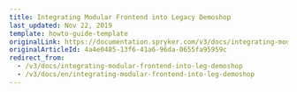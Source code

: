 ```yaml
---
title: Integrating Modular Frontend into Legacy Demoshop
last_updated: Nov 22, 2019
template: howto-guide-template
originalLink: https://documentation.spryker.com/v3/docs/integrating-modular-frontend-into-leg-demoshop
originalArticleId: 4a4e0485-13f6-41a6-96da-0655fa95959c
redirect_from:
  - /v3/docs/integrating-modular-frontend-into-leg-demoshop
  - /v3/docs/en/integrating-modular-frontend-into-leg-demoshop
---
```



